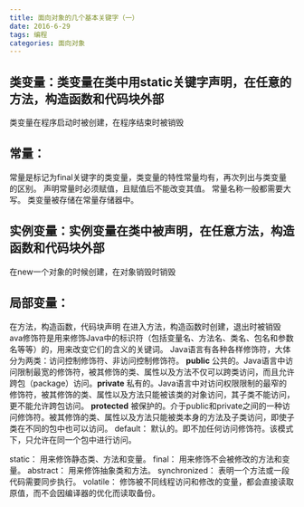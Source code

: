 ```yaml
---
title: 面向对象的几个基本关键字（一）
date: 2016-6-29
tags: 编程
categories: 面向对象
---
```

##  类变量：类变量在类中用static关键字声明，在任意的方法，构造函数和代码块外部
类变量在程序启动时被创建，在程序结束时被销毁
## 常量：
常量是标记为final关键字的类变量，类变量的特性常量均有，再次列出与类变量的区别。
声明常量时必须赋值，且赋值后不能改变其值。
常量名称一般都需要大写。
 类变量被存储在常量存储器中。
## 实例变量：实例变量在类中被声明，在任意方法，构造函数和代码块外部
在new一个对象的时候创建，在对象销毁时销毁
## 局部变量：
在方法，构造函数，代码块声明
在进入方法，构造函数时创建，退出时被销毁
ava修饰符是用来修饰Java中的标识符（包括变量名、方法名、类名、包名和参数名等等）的，用来改变它们的含义的关键词。 Java语言有各种各样修饰符，大体分为两类：访问控制修饰符、非访问控制修饰符。
**public**
公共的。Java语言中访问限制最宽的修饰符，被其修饰的类、属性以及方法不仅可以跨类访问，而且允许跨包（package）访问。​
**private**
私有的。Java语言中对访问权限限制的最窄的修饰符，被其修饰的类、属性以及方法只能被该类的对象访问，其子类不能访问，更不能允许跨包访问。
**protected**
被保护的。介于public和private之间的一种访问修饰符。被其修饰的类、属性以及方法只能被类本身的方法及子类访问，即使子类在不同的包中也可以访问。
default：
默认的。即不加任何访问修饰符。该模式下，只允许在同一个包中进行访问。
<!--more-->
static：
用来修饰静态类、方法和变量。
final：
用来修饰不会被修改的方法和变量。
abstract：
用来修饰抽象类和方法。
synchronized：
表明一个方法或一段代码需要同步执行。
volatile：
修饰被不同线程访问和修改的变量，都会直接读取原值，而不会因编译器的优化而读取备份。
